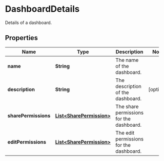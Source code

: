 

# DashboardDetails

Details of a dashboard.

## Properties

| Name | Type | Description | Notes |
|------------ | ------------- | ------------- | -------------|
|**name** | **String** | The name of the dashboard. |  |
|**description** | **String** | The description of the dashboard. |  [optional] |
|**sharePermissions** | [**List&lt;SharePermission&gt;**](SharePermission.md) | The share permissions for the dashboard. |  |
|**editPermissions** | [**List&lt;SharePermission&gt;**](SharePermission.md) | The edit permissions for the dashboard. |  |



